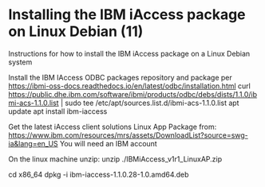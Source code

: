# Installing the IBM iAccess package on Linux Debian (11)
Instructions for how to install the IBM iAccess package on a Linux Debian system

Install the IBM IAccess ODBC packages repository and package per https://ibmi-oss-docs.readthedocs.io/en/latest/odbc/installation.html
curl https://public.dhe.ibm.com/software/ibmi/products/odbc/debs/dists/1.1.0/ibmi-acs-1.1.0.list | sudo tee /etc/apt/sources.list.d/ibmi-acs-1.1.0.list
apt update
apt install ibm-iaccess

Get the latest iAccess client solutions Linux App Package from:
https://www.ibm.com/resources/mrs/assets/DownloadList?source=swg-ia&lang=en_US
You will need an IBM account

On the linux machine unzip:
unzip ./IBMiAccess_v1r1_LinuxAP.zip

cd x86_64
dpkg -i ibm-iaccess-1.1.0.28-1.0.amd64.deb
